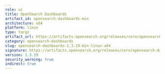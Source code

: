 ```yaml
---
role: ui
title: OpenSearch Dashboards
artifact_id: opensearch-dashboards-min
architecture: x64
platform: linux
type: targz
artifact_url: https://artifacts.opensearch.org/releases/core/opensearch-dashboards/1.3.19/opensearch-dashboards-min-1.3.19-linux-x64.tar.gz
category: opensearch-dashboards
slug: opensearch-dashboards-1.3.19-min-linux-x64
signature: https://artifacts.opensearch.org/releases/core/opensearch-dashboards/1.3.19/opensearch-dashboards-min-1.3.19-linux-x64.tar.gz.sig
version: 1.3.19
security_warning: true
indirect: true
---
```


